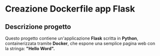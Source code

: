 # Creazione Dockerfile app Flask

## Descrizione progetto
Questo progetto contiene un'applicazione **Flask** scritta in **Python**, containerizzata tramite **Docker**, che espone una semplice pagina web con la stringa: **"Hello Word".**


